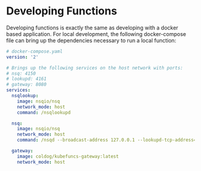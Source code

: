 # Developing Functions

Developing functions is exactly the same as developing with a docker based application. For local development, the following docker-compose file can bring up the dependencies necessary to run a local function:

```yaml
# docker-compose.yaml
version: '2'

# Brings up the following services on the host network with ports:
# nsq: 4150
# lookupd: 4161
# gateway: 8080
services:
  nsqlookup:
    image: nsqio/nsq
    network_mode: host
    command: /nsqlookupd

  nsq:
    image: nsqio/nsq
    network_mode: host
    command: /nsqd --broadcast-address 127.0.0.1 --lookupd-tcp-address=127.0.0.1:4160

  gateway:
    image: coldog/kubefuncs-gateway:latest
    network_mode: host
```
